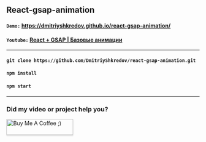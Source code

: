 ## React-gsap-animation

#### `Demo:` https://dmitriyshkredov.github.io/react-gsap-animation/

#### `Youtube:` [React + GSAP | Базовые анимации](https://youtu.be/-3CiJy1AVgg)

---

#### `git clone https://github.com/DmitriyShkredov/react-gsap-animation.git`

#### `npm install`

#### `npm start`

---

### Did my video or project help you?

<a href="https://www.buymeacoffee.com/DmitriyShkredov" target="_blank"><img src="https://www.buymeacoffee.com/assets/img/custom_images/orange_img.png" alt="Buy Me A Coffee ;)" style="height: 41px !important;width: 174px !important;box-shadow: 0px 3px 2px 0px rgba(190, 190, 190, 0.5) !important;-webkit-box-shadow: 0px 3px 2px 0px rgba(190, 190, 190, 0.5) !important;" ></a>
